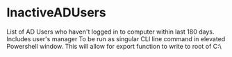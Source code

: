 # InactiveADUsers
List of AD Users who haven't logged in to computer within last 180 days. Includes user's manager
To be run as singular CLI line command in elevated Powershell window. This will allow for export function to write to root of C:\

